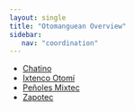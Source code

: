```yaml
---
layout: single
title: "Otomanguean Overview"
sidebar:
   nav: "coordination"
---
```


- [Chatino](/coordination/cfiles/chatino.pdf)
- [Ixtenco Otomí](/coordination/cfiles/ixtenco.pdf)
- [Peñoles Mixtec](/coordination/cfiles/mixtec.pdf)
- [Zapotec](/coordination/cfiles/zapotec.pdf)